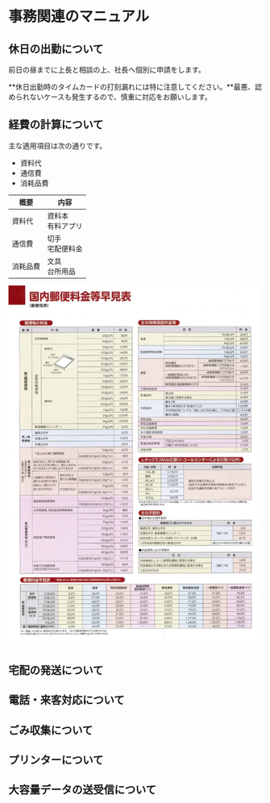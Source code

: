 # 事務関連のマニュアル
## 休日の出勤について
前日の昼までに上長と相談の上、社長へ個別に申請をします。

**休日出勤時のタイムカードの打刻漏れには特に注意してください。**最悪、認められないケースも発生するので、慎重に対応をお願いします。

## 経費の計算について
主な適用項目は次の通りです。
- 資料代
- 通信費
- 消耗品費

|概要  |内容
|--|--
|資料代   |資料本<br>有料アプリ
|通信費   |切手<br>宅配便料金
|消耗品費 |文具<br>台所用品

![料金表](images/price.jpeg)
## 宅配の発送について
## 電話・来客対応について
## ごみ収集について
## プリンターについて
## 大容量データの送受信について